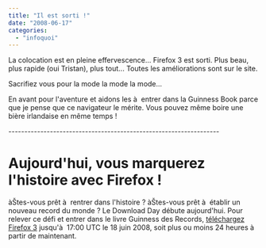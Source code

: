 ```yaml
---
title: "Il est sorti !"
date: "2008-06-17"
categories: 
  - "infoquoi"
---
```


La colocation est en pleine effervescence... Firefox 3 est sorti. Plus beau, plus rapide (oui Tristan), plus tout... Toutes les améliorations sont sur le site.

Sacrifiez vous pour la mode la mode la mode...

En avant pour l'aventure et aidons les à  entrer dans la Guinness Book parce que je pense que ce navigateur le mérite. Vous pouvez même boire une bière irlandaise en même temps !

\------------------------------------------------------------------

# Aujourd'hui, vous marquerez l'histoire avec Firefox !

àŠtes-vous prêt à  rentrer dans l'histoire ? àŠtes-vous prêt à  établir un nouveau record du monde ? Le Download Day débute aujourd'hui. Pour relever ce défi et entrer dans le livre Guinness des Records, [téléchargez Firefox 3](http://www.mozilla.com/fr/firefox?p=downloadday) jusqu'à  17:00 UTC le 18 juin 2008, soit plus ou moins 24 heures à  partir de maintenant.

